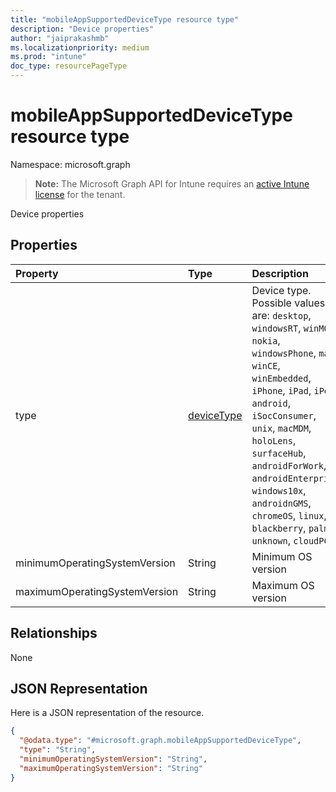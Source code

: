 ```yaml
---
title: "mobileAppSupportedDeviceType resource type"
description: "Device properties"
author: "jaiprakashmb"
ms.localizationpriority: medium
ms.prod: "intune"
doc_type: resourcePageType
---
```


# mobileAppSupportedDeviceType resource type

Namespace: microsoft.graph

> **Note:** The Microsoft Graph API for Intune requires an [active Intune license](https://go.microsoft.com/fwlink/?linkid=839381) for the tenant.

Device properties

## Properties
|Property|Type|Description|
|:---|:---|:---|
|type|[deviceType](../resources/intune-troubleshooting-devicetype.md)|Device type. Possible values are: `desktop`, `windowsRT`, `winMO6`, `nokia`, `windowsPhone`, `mac`, `winCE`, `winEmbedded`, `iPhone`, `iPad`, `iPod`, `android`, `iSocConsumer`, `unix`, `macMDM`, `holoLens`, `surfaceHub`, `androidForWork`, `androidEnterprise`, `windows10x`, `androidnGMS`, `chromeOS`, `linux`, `blackberry`, `palm`, `unknown`, `cloudPC`.|
|minimumOperatingSystemVersion|String|Minimum OS version|
|maximumOperatingSystemVersion|String|Maximum OS version|

## Relationships
None

## JSON Representation
Here is a JSON representation of the resource.
<!-- {
  "blockType": "resource",
  "@odata.type": "microsoft.graph.mobileAppSupportedDeviceType"
}
-->
``` json
{
  "@odata.type": "#microsoft.graph.mobileAppSupportedDeviceType",
  "type": "String",
  "minimumOperatingSystemVersion": "String",
  "maximumOperatingSystemVersion": "String"
}
```






